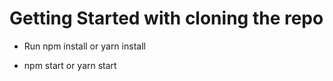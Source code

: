 # Getting Started with cloning the repo

- Run npm install or yarn install

- npm start or yarn start

